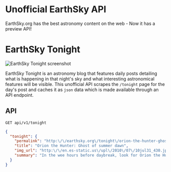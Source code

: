 # Unofficial EarthSky API

EarthSky.org has the best astronomy content on the web - Now it has a preview API!

# EarthSky Tonight

![EarthSky Tonight screenshot](http://i.imgur.com/Lt2q7zy.png)

EarthSky Tonight is an astronomy blog that features daily posts detailing what is happening in that night's sky and what interesting astronomical features will be visible. This unofficial API scrapes the `/tonight` page for the day's post and caches it as `json` data which is made available through an API endpoint.

## API

`GET api/v1/tonight`

```json
{
  "tonight": {
    "permalink": "http:\/\/earthsky.org\/tonight\/orion-the-hunter-ghost-of-the-summer-dawn",
    "title": "Orion the Hunter: Ghost of summer dawn",
    "img_url": "http:\/\/en.es-static.us\/upl\/2010\/07\/10jul31_430.jpg",
    "summary": "In the wee hours before daybreak, look for Orion the Hunter: Ghost of the summer dawn."
  }
}
```



